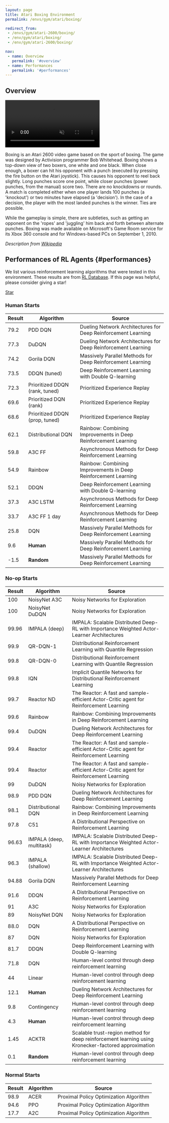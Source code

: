 ```yaml
---
layout: page
title: Atari Boxing Environment
permalink: /envs/gym/atari/boxing/

redirect_from:
 - /envs/gym/atari-2600/boxing/
 - /env/gym/atari/boxing/
 - /env/gym/atari-2600/boxing/

nav:
 - name: Overview
   permalink: '#overview'
 - name: Performances
   permalink: '#performances'
---
```



## Overview

<video autoplay muted loop controls>
  <source src="{{ 'assets/_pages/envs/gym/atari/boxing.mp4' | absolute_url }}" type="video/mp4">
</video>

Boxing is an Atari 2600 video game based on the sport of boxing. The game was designed by Activision programmer Bob Whitehead. Boxing shows a top-down view of two boxers, one white and one black. When close enough, a boxer can hit his opponent with a punch (executed by pressing the fire button on the Atari joystick). This causes his opponent to reel back slightly. Long punches score one point, while closer punches (power punches, from the manual) score two. There are no knockdowns or rounds. A match is completed either when one player lands 100 punches (a 'knockout') or two minutes have elapsed (a 'decision'). In the case of a decision, the player with the most landed punches is the winner. Ties are possible.

While the gameplay is simple, there are subtleties, such as getting an opponent on the 'ropes' and 'juggling' him back and forth between alternate punches. Boxing was made available on Microsoft's Game Room service for its Xbox 360 console and for Windows-based PCs on September 1, 2010.

*Description from [Wikipedia](https://en.wikipedia.org/wiki/Boxing_(1980_video_game))*


## Performances of RL Agents {#performances}

We list various reinforcement learning algorithms that were tested in this environment. These results are from [RL Database](https://github.com/seungjaeryanlee/rldb). If this page was helpful, please consider giving a star!

<!-- Place this tag where you want the button to render. -->
<a class="github-button" href="https://github.com/seungjaeryanlee/rldb" data-icon="octicon-star" data-size="large" data-show-count="true" aria-label="Star seungjaeryanlee/rldb on GitHub">Star</a>
<!-- Place this tag in your head or just before your close body tag. -->
<script async defer src="https://buttons.github.io/buttons.js"></script>

### Human Starts

| Result | Algorithm | Source |
|--------|-----------|--------|
| 79.2 | PDD DQN | Dueling Network Architectures for Deep Reinforcement Learning |
| 77.3 | DuDQN | Dueling Network Architectures for Deep Reinforcement Learning |
| 74.2 | Gorila DQN | Massively Parallel Methods for Deep Reinforcement Learning |
| 73.5 | DDQN (tuned) | Deep Reinforcement Learning with Double Q-learning |
| 72.3 | Prioritized DDQN (rank, tuned) | Prioritized Experience Replay |
| 69.6 | Prioritized DQN (rank) | Prioritized Experience Replay |
| 68.6 | Prioritized DDQN (prop, tuned) | Prioritized Experience Replay |
| 62.1 | Distributional DQN | Rainbow: Combining Improvements in Deep Reinforcement Learning |
| 59.8 | A3C FF | Asynchronous Methods for Deep Reinforcement Learning |
| 54.9 | Rainbow | Rainbow: Combining Improvements in Deep Reinforcement Learning |
| 52.1 | DDQN | Deep Reinforcement Learning with Double Q-learning |
| 37.3 | A3C LSTM | Asynchronous Methods for Deep Reinforcement Learning |
| 33.7 | A3C FF 1 day | Asynchronous Methods for Deep Reinforcement Learning |
| 25.8 | DQN | Massively Parallel Methods for Deep Reinforcement Learning |
| 9.6 | **Human** | Massively Parallel Methods for Deep Reinforcement Learning |
| -1.5 | **Random** | Massively Parallel Methods for Deep Reinforcement Learning |


### No-op Starts

| Result | Algorithm | Source |
|--------|-----------|--------|
| 100 | NoisyNet A3C | Noisy Networks for Exploration |
| 100 | NoisyNet DuDQN | Noisy Networks for Exploration |
| 99.96 | IMPALA (deep) | IMPALA: Scalable Distributed Deep-RL with Importance Weighted Actor-Learner Architectures |
| 99.9 | QR-DQN-1 | Distributional Reinforcement Learning with Quantile Regression |
| 99.8 | QR-DQN-0 | Distributional Reinforcement Learning with Quantile Regression |
| 99.8 | IQN | Implicit Quantile Networks for Distributional Reinforcement Learning |
| 99.7 | Reactor ND | The Reactor: A fast and sample-efficient Actor-Critic agent for Reinforcement Learning |
| 99.6 | Rainbow | Rainbow: Combining Improvements in Deep Reinforcement Learning |
| 99.4 | DuDQN | Dueling Network Architectures for Deep Reinforcement Learning |
| 99.4 | Reactor | The Reactor: A fast and sample-efficient Actor-Critic agent for Reinforcement Learning |
| 99.4 | Reactor | The Reactor: A fast and sample-efficient Actor-Critic agent for Reinforcement Learning |
| 99 | DuDQN | Noisy Networks for Exploration |
| 98.9 | PDD DQN | Dueling Network Architectures for Deep Reinforcement Learning |
| 98.1 | Distributional DQN | Rainbow: Combining Improvements in Deep Reinforcement Learning |
| 97.8 | C51 | A Distributional Perspective on Reinforcement Learning |
| 96.63 | IMPALA (deep, multitask) | IMPALA: Scalable Distributed Deep-RL with Importance Weighted Actor-Learner Architectures |
| 96.3 | IMPALA (shallow) | IMPALA: Scalable Distributed Deep-RL with Importance Weighted Actor-Learner Architectures |
| 94.88 | Gorila DQN | Massively Parallel Methods for Deep Reinforcement Learning |
| 91.6 | DDQN | A Distributional Perspective on Reinforcement Learning |
| 91 | A3C | Noisy Networks for Exploration |
| 89 | NoisyNet DQN | Noisy Networks for Exploration |
| 88.0 | DQN | A Distributional Perspective on Reinforcement Learning |
| 87 | DQN | Noisy Networks for Exploration |
| 81.7 | DDQN | Deep Reinforcement Learning with Double Q-learning |
| 71.8 | DQN | Human-level control through deep reinforcement learning |
| 44 | Linear | Human-level control through deep reinforcement learning |
| 12.1 | **Human** | Dueling Network Architectures for Deep Reinforcement Learning |
| 9.8 | Contingency | Human-level control through deep reinforcement learning |
| 4.3 | **Human** | Human-level control through deep reinforcement learning |
| 1.45 | ACKTR | Scalable trust-region method for deep reinforcement learning using Kronecker-factored approximation |
| 0.1 | **Random** | Human-level control through deep reinforcement learning |


### Normal Starts

| Result | Algorithm | Source |
|--------|-----------|--------|
| 98.9 | ACER | Proximal Policy Optimization Algorithm |
| 94.6 | PPO | Proximal Policy Optimization Algorithm |
| 17.7 | A2C | Proximal Policy Optimization Algorithm |

